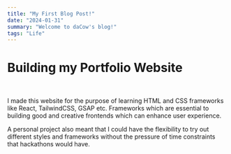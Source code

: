 ```yaml
---
title: "My First Blog Post!"
date: "2024-01-31"
summary: "Welcome to daCow's blog!"
tags: "Life"
---
```


# **Building my Portfolio Website**  
<br>

I made this website for the purpose of learning HTML and CSS frameworks like React, TailwindCSS, GSAP etc. Frameworks which are essential to building good and creative frontends which can enhance user experience.
<br>

A personal project also meant that I could have the flexibility to try out different styles and frameworks without the pressure of time constraints that hackathons would have.

